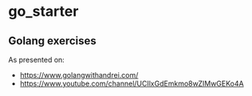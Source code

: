 # go_starter

## Golang exercises 

As presented on:

- https://www.golangwithandrei.com/
- https://www.youtube.com/channel/UCIlxGdEmkmo8wZIMwGEKo4A
